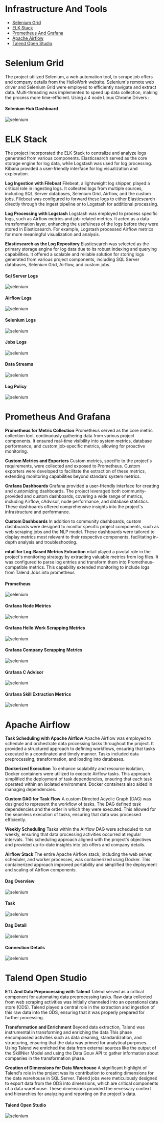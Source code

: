 # Infrastructure And Tools
- [Selenium Grid](#selenium-grid)
- [ELK Stack](#elk-stack)
- [Prometheus And Grafana](#prometheus-and-grafana)
- [Apache Airflow](#apache-airflow)
- [Talend Open Studio](#talend-open-studio)


# Selenium Grid
The project utilized Selenium, a web automation tool, to scrape job offers and company details from the HelloWork website. Selenium's remote web driver and Selenium Grid were employed to efficiently navigate and extract data. Multi-threading was implemented to speed up data collection, making the process more time-efficient. Using a 4 node Linux Chrome Drivers : 

#### Selenium Hub Dashboard
![selenium](../documents/gifs/scrapping-selenium.gif)
# ELK Stack
The project incorporated the ELK Stack to centralize and analyze logs generated from various components. Elasticsearch served as the core storage engine for log data, while Logstash was used for log processing. Kibana provided a user-friendly interface for log visualization and exploration.

**Log Ingestion with Filebeat** Filebeat, a lightweight log shipper, played a critical role in ingesting logs. It collected logs from multiple sources, including SQL Server databases, Selenium Grid, Airflow, and the custom jobs. Filebeat was configured to forward these logs to either Elasticsearch directly through the ingest pipeline or to Logstash for additional processing.

**Log Processing with Logstash** Logstash was employed to process specific logs, such as Airflow metrics and job-related metrics. It acted as a data transformation layer, enhancing the usefulness of the logs before they were stored in Elasticsearch. For example, Logstash processed Airflow metrics for more meaningful visualization and analysis.

**Elasticsearch as the Log Repository** Elasticsearch was selected as the primary storage engine for log data due to its robust indexing and querying capabilities. It offered a scalable and reliable solution for storing logs generated from various project components, including SQL Server databases, Selenium Grid, Airflow, and custom jobs.

#### Sql Server Logs
![selenium](../documents/images/elastic/msql.png)

#### Airflow Logs
![selenium](../documents/images/elastic/airflow.png)

#### Selenium Logs
![selenium](../documents/images/elastic/sel.png)

#### Jobs Logs
![selenium](../documents/images/elastic/etl-elastic.png)


#### Data Streams
![selenium](../documents/images/elastic/data-streams.png)

#### Log Policy
![selenium](../documents/images/elastic/policy.png)

# Prometheus And Grafana
**Prometheus for Metric Collection** Prometheus served as the core metric collection tool, continuously gathering data from various project components. It ensured real-time visibility into system metrics, database performance, and custom job-specific metrics, allowing for proactive monitoring.

**Custom Metrics and Exporters** Custom metrics, specific to the project's requirements, were collected and exposed to Prometheus. Custom exporters were developed to facilitate the extraction of these metrics, extending monitoring capabilities beyond standard system metrics.

**Grafana Dashboards** Grafana provided a user-friendly interface for creating and customizing dashboards. The project leveraged both community-provided and custom dashboards, covering a wide range of metrics, including Airflow, cAdvisor, node performance, and database statistics. These dashboards offered comprehensive insights into the project's infrastructure and performance.

**Custom Dashboards** In addition to community dashboards, custom dashboards were designed to monitor specific project components, such as web scraping jobs and the NLP model. These dashboards were tailored to display metrics most relevant to their respective components, facilitating in-depth analysis and troubleshooting.

**mtail for Log-Based Metrics Extraction** mtail played a pivotal role in the project's monitoring strategy by extracting valuable metrics from log files. It was configured to parse log entries and transform them into Prometheus-compatible metrics. This capability extended monitoring to include logs from Talend Jobs into prometheus



#### Prometheus
![selenium](../documents/images/prom.png)

#### Grafana Node Metrics
![selenium](../documents/gifs/systemstats.gif)

#### Grafana Hello Work Scrapping Metrics
![selenium](../documents/gifs/hello_work_scrap.gif)


#### Grafana Company Scrapping Metrics
![selenium](../documents/gifs/company_scrap.gif)

#### Grafana C Advisor
![selenium](../documents/gifs/c_container.gif)


#### Grafana Skill Extraction Metrics
![selenium](../documents/gifs/skill-extraction.gif)

# Apache Airflow

**Task Scheduling with Apache Airflow** Apache Airflow was employed to schedule and orchestrate data processing tasks throughout the project. It provided a structured approach to defining workflows, ensuring that tasks executed in a coordinated and timely manner. Tasks included data preprocessing, transformation, and loading into databases.

**Dockerized Execution** To enhance scalability and resource isolation, Docker containers were utilized to execute Airflow tasks. This approach simplified the deployment of task dependencies, ensuring that each task operated within an isolated environment. Docker containers also aided in managing dependencies.

**Custom DAG for Task Flow** A custom Directed Acyclic Graph (DAG) was designed to represent the workflow of tasks. The DAG defined task dependencies and the order in which they were executed. This allowed for the seamless execution of tasks, ensuring that data was processed efficiently.

**Weekly Scheduling** Tasks within the Airflow DAG were scheduled to run weekly, ensuring that data processing activities occurred at regular intervals. This scheduling approach aligned with the project's objectives and provided up-to-date insights into job offers and company details.

**Airflow Stack** The entire Apache Airflow stack, including the web server, scheduler, and worker processes, was containerized using Docker. This containerized approach improved portability and simplified the deployment and scaling of Airflow components.

#### Dag Overview
![selenium](../documents/images/airflow/dash.png)

#### Task
![selenium](../documents/images/airflow/log.png)

#### Dag Detail
![selenium](../documents/images/airflow/dag.png)

#### Connection Details
![selenium](../documents/images/airflow/con.png)

# Talend Open Studio

**ETL And Data Preprocessing with Talend** Talend served as a critical component for automating data preprocessing tasks. Raw data collected from web scraping activities was initially channeled into an operational data store (ODS). Talend played a central role in the extraction and ingestion of this raw data into the ODS, ensuring that it was properly prepared for further processing.

**Transformation and Enrichment** Beyond data extraction, Talend was instrumental in transforming and enriching the data This phase encompassed activities such as data cleaning, standardization, and structuring, ensuring that the data was primed for analytical purposes. Using Talend we enriched the data from external sources like the output of the SkillNier Model and using the Data Gouv API to gather information about companies in the transformation phase. 

**Creation of Dimensions for Data Warehouse** A significant highlight of Talend's role in the project was its contribution to creating dimensions for the data warehouse in SQL Server. Talend jobs were meticulously designed to export data from the ODS into dimensions, which are critical components of a data warehouse. These dimensions provided the necessary context and hierarchies for analyzing and reporting on the project's data.

#### Talend Open Studio 
![selenium](../documents/images/talend.png)
